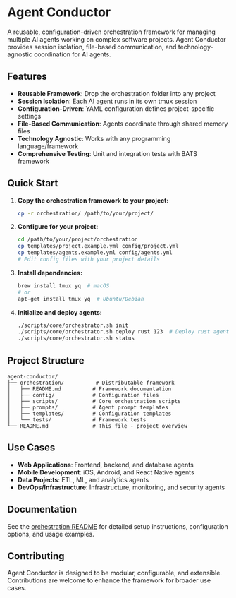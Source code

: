 # Agent Conductor

A reusable, configuration-driven orchestration framework for managing multiple AI agents working on complex software projects. Agent Conductor provides session isolation, file-based communication, and technology-agnostic coordination for AI agents.

## Features

- **Reusable Framework**: Drop the orchestration folder into any project
- **Session Isolation**: Each AI agent runs in its own tmux session
- **Configuration-Driven**: YAML configuration defines project-specific settings
- **File-Based Communication**: Agents coordinate through shared memory files
- **Technology Agnostic**: Works with any programming language/framework
- **Comprehensive Testing**: Unit and integration tests with BATS framework

## Quick Start

1. **Copy the orchestration framework to your project:**
   ```bash
   cp -r orchestration/ /path/to/your/project/
   ```

2. **Configure for your project:**
   ```bash
   cd /path/to/your/project/orchestration
   cp templates/project.example.yml config/project.yml
   cp templates/agents.example.yml config/agents.yml
   # Edit config files with your project details
   ```

3. **Install dependencies:**
   ```bash
   brew install tmux yq  # macOS
   # or
   apt-get install tmux yq  # Ubuntu/Debian
   ```

4. **Initialize and deploy agents:**
   ```bash
   ./scripts/core/orchestrator.sh init
   ./scripts/core/orchestrator.sh deploy rust 123  # Deploy rust agent for issue #123
   ./scripts/core/orchestrator.sh status
   ```

## Project Structure

```
agent-conductor/
├── orchestration/          # Distributable framework
│   ├── README.md          # Framework documentation
│   ├── config/            # Configuration files
│   ├── scripts/           # Core orchestration scripts
│   ├── prompts/           # Agent prompt templates
│   ├── templates/         # Configuration templates
│   └── tests/             # Framework tests
└── README.md              # This file - project overview
```

## Use Cases

- **Web Applications**: Frontend, backend, and database agents
- **Mobile Development**: iOS, Android, and React Native agents
- **Data Projects**: ETL, ML, and analytics agents
- **DevOps/Infrastructure**: Infrastructure, monitoring, and security agents

## Documentation

See the [orchestration README](orchestration/README.md) for detailed setup instructions, configuration options, and usage examples.

## Contributing

Agent Conductor is designed to be modular, configurable, and extensible. Contributions are welcome to enhance the framework for broader use cases.